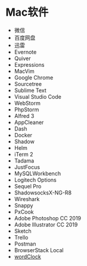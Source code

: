 Mac软件
===

- 微信
- 百度网盘
- 迅雷
- Evernote
- Quiver
- Expressions
- MacVim
- Google Chrome
- Sourcetree
- Sublime Text
- Visual Studio Code
- WebStorm
- PhpStorm
- Alfred 3
- AppCleaner
- Dash
- Docker
- Shadow
- Helm
- iTerm 2
- Tadama
- JustFocus
- MySQLWorkbench
- Logitech Options
- Sequel Pro
- ShadowsocksX-NG-R8
- Wireshark
- Snappy
- PxCook
- Adobe Photoshop CC 2019
- Adobe Illustrator CC 2019
- Sketch
- Trello
- Postman
- BrowserStack Local
- [wordClock](https://www.simonheys.com/wordclock/)